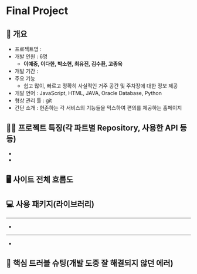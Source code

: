 # Final Project

## 📕 개요

- 프로젝트명 : 
- 개발 인원 : 6명
  - **이예중, 이다한, 박소현, 최유진, 김수환, 고종욱**
- 개발 기간 : 
- 주요 기능
  - 쉽고 많이, 빠르고 정확히 사실적인 거주 공간 및 주차장에 대한 정보 제공 
- 개발 언어 : JavaScript, HTML, JAVA, Oracle Database, Python
- 형상 관리 툴 : git
- 간단 소개 : 현존하는 각 서비스의 기능들을 믹스하여 편의를 제공하는 홈페이지

## ☝🏻 프로젝트 특징(각 파트별 Repository, 사용한 API 등등)

- 

  - 


## 🖥 사이트 전체 흐름도

## 💻 사용 패키지(라이브러리)

* ** **
  - 
* ** **
  - 


## 🚀 핵심 트러블 슈팅(개발 도중 잘 해결되지 않던 에러)
